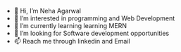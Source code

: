 - 👋 Hi, I’m Neha Agarwal
- 👀 I’m interested in programming and Web Development
- 🌱 I’m currently learning learning MERN
- 💞️ I’m looking for Software development opportunities 
- 📫 Reach me through linkedin and Email

<!---
nehaag01/nehaag01 is a ✨ special ✨ repository because its `README.md` (this file) appears on your GitHub profile.
You can click the Preview link to take a look at your changes.
--->
